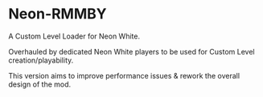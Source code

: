 # Neon-RMMBY
A Custom Level Loader for Neon White.

Overhauled by dedicated Neon White players to be used for Custom Level creation/playability.

This version aims to improve performance issues & rework the overall design of the mod.
